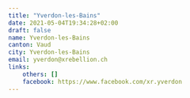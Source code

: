 ```yaml
---
title: "Yverdon-les-Bains"
date: 2021-05-04T19:34:28+02:00
draft: false
name: Yverdon-les-Bains
canton: Vaud
city: Yverdon-les-Bains
email: yverdon@xrebellion.ch
links:
    others: []
    facebook: https://www.facebook.com/xr.yverdon
---
```


